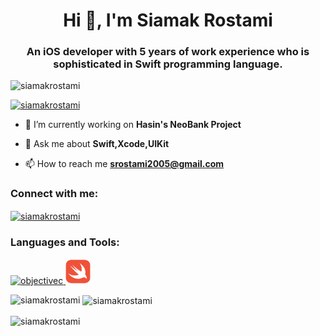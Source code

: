 <h1 align="center">Hi 👋, I'm Siamak Rostami</h1>
<h3 align="center">An iOS developer with 5 years of work experience who is sophisticated in Swift programming language.</h3>

<p align="left"> <img src="https://komarev.com/ghpvc/?username=siamakrostami&label=Profile%20views&color=0e75b6&style=flat" alt="siamakrostami" /> </p>

<p align="left"> <a href="https://github.com/ryo-ma/github-profile-trophy"><img src="https://github-profile-trophy.vercel.app/?username=siamakrostami" alt="siamakrostami" /></a> </p>

- 🔭 I’m currently working on **Hasin's NeoBank Project**

- 💬 Ask me about **Swift,Xcode,UIKit**

- 📫 How to reach me **srostami2005@gmail.com**

<h3 align="left">Connect with me:</h3>
<p align="left">
<a href="https://linkedin.com/in/siamakrostami" target="blank"><img align="center" src="https://raw.githubusercontent.com/rahuldkjain/github-profile-readme-generator/master/src/images/icons/Social/linked-in-alt.svg" alt="siamakrostami" height="30" width="40" /></a>
</p>

<h3 align="left">Languages and Tools:</h3>
<p align="left"> <a href="https://developer.apple.com/library/archive/documentation/Cocoa/Conceptual/ProgrammingWithObjectiveC/Introduction/Introduction.html" target="_blank" rel="noreferrer"> <img src="https://www.vectorlogo.zone/logos/apple_objectivec/apple_objectivec-icon.svg" alt="objectivec" width="40" height="40"/> </a> <a href="https://developer.apple.com/swift/" target="_blank" rel="noreferrer"> <img src="https://raw.githubusercontent.com/devicons/devicon/master/icons/swift/swift-original.svg" alt="swift" width="40" height="40"/> </a> </p>

<p><img align="left" src="https://github-readme-stats.vercel.app/api/top-langs?username=siamakrostami&show_icons=true&locale=en&layout=compact" alt="siamakrostami" /></p>

<p>&nbsp;<img align="center" src="https://github-readme-stats.vercel.app/api?username=siamakrostami&show_icons=true&locale=en" alt="siamakrostami" /></p>

<p><img align="center" src="https://github-readme-streak-stats.herokuapp.com/?user=siamakrostami&" alt="siamakrostami" /></p>


